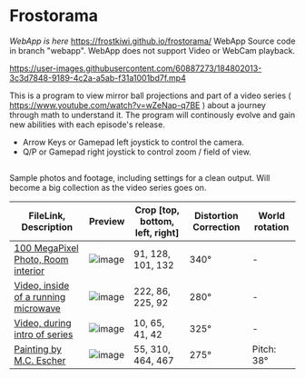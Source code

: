 # Frostorama
*WebApp is here* https://frostkiwi.github.io/frostorama/
WebApp Source code in branch "webapp". WebApp does not support Video or WebCam playback.

https://user-images.githubusercontent.com/60887273/184802013-3c3d7848-9189-4c2a-a5ab-f31a1001bd7f.mp4

This is a program to view mirror ball projections and part of a video series ( https://www.youtube.com/watch?v=wZeNap-q7BE ) about a journey through math to understand it. The program will continously evolve and gain new abilities with each episode's release.
- Arrow Keys or Gamepad left joystick to control the camera.
- Q/P or Gamepad right joystick to control zoom / field of view.
##
Sample photos and footage, including settings for a clean output. Will become a big collection as the video series goes on.

| FileLink, Description | Preview | Crop [top, bottom, left, right] |Distortion Correction|World rotation|
| ------------- | ------------- | ------------- | ------------- | ------------- |
| [100 MegaPixel Photo, Room interior](https://github.com/FrostKiwi/frostorama/releases/download/v0.1/photo00_room.JPG) | ![image](https://user-images.githubusercontent.com/60887273/184806199-00768057-0233-4a06-ab26-1f295aa2e54b.png)| 91, 128, 101, 132  |340°| - |
| [Video, inside of a running microwave](https://github.com/FrostKiwi/frostorama/releases/download/v0.1/video01_microwave.mp4) | ![image](https://user-images.githubusercontent.com/60887273/184810063-d060baf6-1815-4c92-99c0-b26fe12c7a74.png)|222, 86, 225, 92  |280°| - |
| [Video, during intro of series](https://github.com/FrostKiwi/frostorama/releases/download/v0.1/video00_intro.mp4) | ![image](https://user-images.githubusercontent.com/60887273/184812463-ddde536d-4641-48b8-bea7-8032c753a552.png)|10, 65, 41, 42  |325°| - |
| [Painting by M.C. Escher](https://github.com/FrostKiwi/frostorama/releases/download/v0.1/photo01_painting.jpg) | ![image](https://user-images.githubusercontent.com/60887273/184804146-34193dd0-17d0-4c8e-a7a4-1ab15e882340.png)  |55, 310, 464, 467  |275°| Pitch: 38° |
